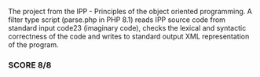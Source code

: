 The project from the IPP - Principles of the object oriented programming. A filter type script (parse.php in PHP 8.1) reads IPP source code from standard input
code23 (imaginary code), checks the lexical and syntactic correctness of the code and writes to standard output XML representation of the program.

### SCORE 8/8
